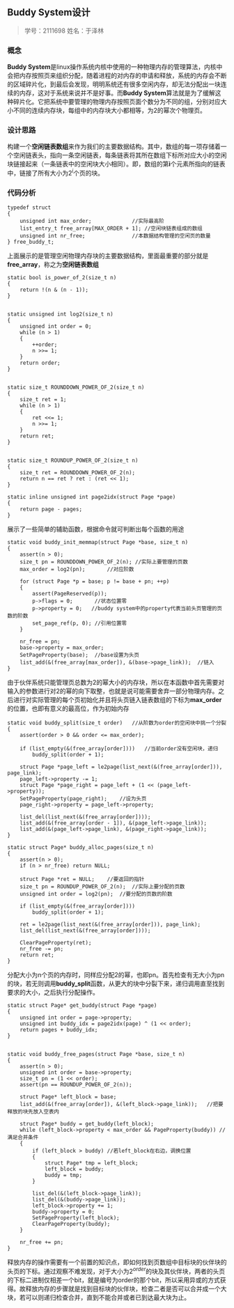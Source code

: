 ## Buddy System设计

> 学号：2111698	姓名：于泽林



### 概念

**Buddy System**是linux操作系统内核中使用的一种物理内存的管理算法，内核中会把内存按照页来组织分配，随着进程的对内存的申请和释放，系统的内存会不断的区域碎片化，到最后会发现，明明系统还有很多空闲内存，却无法分配出一块连续的内存，这对于系统来说并不是好事。而**Buddy System**算法就是为了缓解这种碎片化。它把系统中要管理的物理内存按照页面个数分为不同的组，分别对应大小不同的连续内存块，每组中的内存块大小都相等，为2的幂次个物理页。

### 设计思路

构建一个**空闲链表数组**来作为我们的主要数据结构。其中，数组的每一项存储着一个空闲链表头，指向一条空闲链表，每条链表将其所在数组下标所对应大小的空闲块链接起来（一条链表中的空闲块大小相同）。即，数组的第**i**个元素所指向的链表中，链接了所有大小为$2^i$个页的块。

### 代码分析

```
typedef struct
{
    unsigned int max_order;             //实际最高阶
    list_entry_t free_array[MAX_ORDER + 1]; //空闲块链表组成的数组
    unsigned int nr_free;               //本数据结构管理的空闲页的数量
} free_buddy_t;
```

上面展示的是管理空闲物理内存块的主要数据结构，里面最重要的部分就是**free_array**，称之为**空闲链表数组**



```
static bool is_power_of_2(size_t n)
{
    return !(n & (n - 1));
}


static unsigned int log2(size_t n)
{
    unsigned int order = 0;
    while (n > 1)
    {
        ++order;
        n >>= 1;
    }
    return order;
}


static size_t ROUNDDOWN_POWER_OF_2(size_t n)
{
    size_t ret = 1;
    while (n > 1)
    {
        ret <<= 1;
        n >>= 1;
    }
    return ret;
}


static size_t ROUNDUP_POWER_OF_2(size_t n)
{
    size_t ret = ROUNDDOWN_POWER_OF_2(n);
    return n == ret ? ret : (ret << 1);
}

static inline unsigned int page2idx(struct Page *page)
{
    return page - pages;
}
```

展示了一些简单的辅助函数，根据命令就可判断出每个函数的用途



```
static void buddy_init_memmap(struct Page *base, size_t n)
{
    assert(n > 0);
    size_t pn = ROUNDDOWN_POWER_OF_2(n); //实际上要管理的页数
    max_order = log2(pn);       //对应阶数

    for (struct Page *p = base; p != base + pn; ++p)
    {
        assert(PageReserved(p));
        p->flags = 0;       //状态位置零
        p->property = 0;   //buddy system中的property代表当前头页管理的页数的阶数
        set_page_ref(p, 0); //引用位置零
    }

    nr_free = pn;
    base->property = max_order;
    SetPageProperty(base);  //base设置为头页
    list_add(&(free_array[max_order]), &(base->page_link));  //链入
}
```

由于伙伴系统只能管理页总数为2的幂大小的内存块，所以在本函数中首先需要对输入的参数进行对2的幂的向下取整，也就是说可能需要舍弃一部分物理内存。之后进行对实际管理的每个页初始化并且将头页链入链表数组的下标为**max_order**的位置，也即有意义的最高位，作为初始内存



```
static void buddy_split(size_t order)   //从阶数为order的空闲块中挑一个分裂
{
    assert(order > 0 && order <= max_order);

    if (list_empty(&(free_array[order])))   //当前order没有空闲块，递归
        buddy_split(order + 1);
    
    struct Page *page_left = le2page(list_next(&(free_array[order])), page_link);
    page_left->property -= 1;
    struct Page *page_right = page_left + (1 << (page_left->property));
    SetPageProperty(page_right);    //设为头页
    page_right->property = page_left->property;

    list_del(list_next(&(free_array[order])));
    list_add(&(free_array[order - 1]), &(page_left->page_link));
    list_add(&(page_left->page_link), &(page_right->page_link));
}

static struct Page* buddy_alloc_pages(size_t n)
{
    assert(n > 0);
    if (n > nr_free) return NULL;

    struct Page *ret = NULL;    //要返回的指针
    size_t pn = ROUNDUP_POWER_OF_2(n);  //实际上要分配的页数
    unsigned int order = log2(pn);  //要分配的页数的阶数

    if (list_empty(&(free_array[order])))
        buddy_split(order + 1);

    ret = le2page(list_next(&(free_array[order])), page_link);
    list_del(list_next(&(free_array[order])));

    ClearPageProperty(ret);
    nr_free -= pn;
    return ret;
}
```

分配大小为n个页的内存时，同样应分配2的幂，也即pn。首先检查有无大小为pn的块，若无则调用**buddy_split**函数，从更大的块中分裂下来，递归调用直至找到要求的大小，之后执行分配操作。



```
static struct Page* get_buddy(struct Page *page)
{
    unsigned int order = page->property;
    unsigned int buddy_idx = page2idx(page) ^ (1 << order);
    return pages + buddy_idx;
}


static void buddy_free_pages(struct Page *base, size_t n)
{
    assert(n > 0);
    unsigned int order = base->property;
    size_t pn = (1 << order);
    assert(pn == ROUNDUP_POWER_OF_2(n));

    struct Page* left_block = base;
    list_add(&(free_array[order]), &(left_block->page_link));   //把要释放的块先放入空表内

    struct Page* buddy = get_buddy(left_block);
    while (left_block->property < max_order && PageProperty(buddy)) //满足合并条件
    {
        if (left_block > buddy) //若left_block在右边，调换位置
        {
            struct Page* tmp = left_block;
            left_block = buddy;
            buddy = tmp;
        }

        list_del(&(left_block->page_link));
        list_del(&(buddy->page_link));
        left_block->property += 1;
        buddy->property = 0;
        SetPageProperty(left_block);
        ClearPageProperty(buddy);
    }

    nr_free += pn;
}
```

释放内存的操作需要有一个前置的知识点，即如何找到页数组中目标块的伙伴块的头页的下标。通过观察不难发现，对于大小为$2^{order}$的块及其伙伴块，两者的头页的下标二进制仅相差一个bit，就是编号为order的那个bit，所以采用异或的方式获得。故释放内存的步骤就是找到目标块的伙伴块，检查二者是否可以合并成一个大块，若可以则递归检查合并，直到不能合并或者已到达最大块为止。









